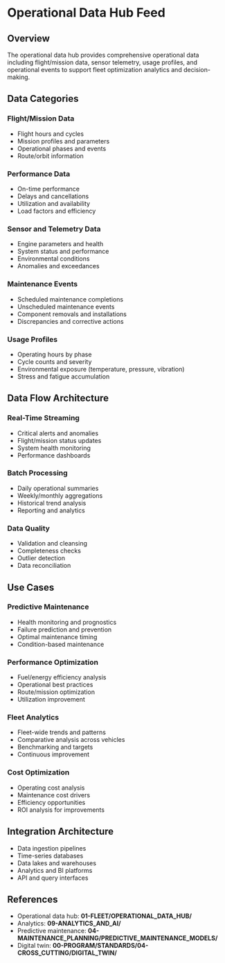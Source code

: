 # Operational Data Hub Feed

## Overview

The operational data hub provides comprehensive operational data including flight/mission data, sensor telemetry, usage profiles, and operational events to support fleet optimization analytics and decision-making.

## Data Categories

### Flight/Mission Data
- Flight hours and cycles
- Mission profiles and parameters
- Operational phases and events
- Route/orbit information

### Performance Data
- On-time performance
- Delays and cancellations
- Utilization and availability
- Load factors and efficiency

### Sensor and Telemetry Data
- Engine parameters and health
- System status and performance
- Environmental conditions
- Anomalies and exceedances

### Maintenance Events
- Scheduled maintenance completions
- Unscheduled maintenance events
- Component removals and installations
- Discrepancies and corrective actions

### Usage Profiles
- Operating hours by phase
- Cycle counts and severity
- Environmental exposure (temperature, pressure, vibration)
- Stress and fatigue accumulation

## Data Flow Architecture

### Real-Time Streaming
- Critical alerts and anomalies
- Flight/mission status updates
- System health monitoring
- Performance dashboards

### Batch Processing
- Daily operational summaries
- Weekly/monthly aggregations
- Historical trend analysis
- Reporting and analytics

### Data Quality
- Validation and cleansing
- Completeness checks
- Outlier detection
- Data reconciliation

## Use Cases

### Predictive Maintenance
- Health monitoring and prognostics
- Failure prediction and prevention
- Optimal maintenance timing
- Condition-based maintenance

### Performance Optimization
- Fuel/energy efficiency analysis
- Operational best practices
- Route/mission optimization
- Utilization improvement

### Fleet Analytics
- Fleet-wide trends and patterns
- Comparative analysis across vehicles
- Benchmarking and targets
- Continuous improvement

### Cost Optimization
- Operating cost analysis
- Maintenance cost drivers
- Efficiency opportunities
- ROI analysis for improvements

## Integration Architecture

- Data ingestion pipelines
- Time-series databases
- Data lakes and warehouses
- Analytics and BI platforms
- API and query interfaces

## References

- Operational data hub: **01-FLEET/OPERATIONAL_DATA_HUB/**
- Analytics: **09-ANALYTICS_AND_AI/**
- Predictive maintenance: **04-MAINTENANCE_PLANNING/PREDICTIVE_MAINTENANCE_MODELS/**
- Digital twin: **00-PROGRAM/STANDARDS/04-CROSS_CUTTING/DIGITAL_TWIN/**
